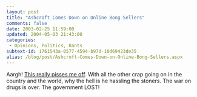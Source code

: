 ```yaml
---
layout: post
title: "Ashcroft Comes Down on Online Bong Sellers"
comments: false
date: 2003-02-25 11:59:00
updated: 2004-05-03 21:43:00
categories:
 - Opinions, Politics, Rants
subtext-id: 1761543a-0577-4594-b97d-10d69423de35
alias: /blog/post/Ashcroft-Comes-Down-on-Online-Bong-Sellers.aspx
---
```



Aargh! [This really pisses me off](http://story.news.yahoo.com/news?tmpl=story2&u=/ap/20030225/ap_on_go_ca_st_pe/drug_paraphernalia&e=4). With all the other crap going on in the country and the world, why the hell is he hassling the stoners. The war on drugs is over. The government LOST!

